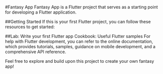 #Fantasy App
Fantasy App is a Flutter project that serves as a starting point for developing a Flutter application.

##Getting Started
If this is your first Flutter project, you can follow these resources to get started:

##Lab: Write your first Flutter app
Cookbook: Useful Flutter samples
For help with Flutter development, you can refer to the online documentation, which provides tutorials, samples, guidance on mobile development, and a comprehensive API reference.

Feel free to explore and build upon this project to create your own fantasy app!
